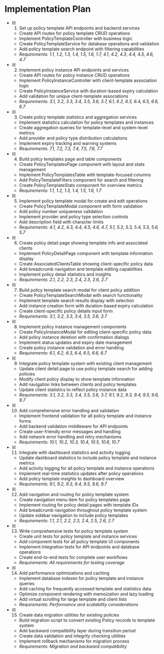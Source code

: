 # Implementation Plan

- [x] 1. Set up policy template API endpoints and backend services

  - Create API routes for policy template CRUD operations
  - Implement PolicyTemplateController with business logic
  - Create PolicyTemplateService for database operations and validation
  - Add policy template search endpoint with filtering capabilities
  - _Requirements: 1.1, 1.2, 1.3, 1.4, 1.5, 1.6, 1.7, 4.1, 4.2, 4.3, 4.4, 4.5, 4.6, 4.7_

- [x] 2. Implement policy instance API endpoints and services

  - Create API routes for policy instance CRUD operations
  - Implement PolicyInstanceController with client-template association logic
  - Create PolicyInstanceService with duration-based expiry calculation
  - Add validation for unique client-template associations
  - _Requirements: 3.1, 3.2, 3.3, 3.4, 3.5, 3.6, 3.7, 6.1, 6.2, 6.3, 6.4, 6.5, 6.6, 6.7_

- [x] 3. Create policy template statistics and aggregation services

  - Implement statistics calculation for policy templates and instances
  - Create aggregation queries for template-level and system-level metrics
  - Add provider and policy type distribution calculations
  - Implement expiry tracking and warning systems
  - _Requirements: 7.1, 7.2, 7.3, 7.4, 7.5, 7.6, 7.7_

- [x] 4. Build policy templates page and table components

  - Create PolicyTemplatesPage component with layout and state management
  - Implement PolicyTemplatesTable with template-focused columns
  - Add PolicyTemplateFilters component for search and filtering
  - Create PolicyTemplateStats component for overview metrics
  - _Requirements: 1.1, 1.2, 1.3, 1.4, 1.5, 1.6, 1.7_

- [x] 5. Implement policy template modal for create and edit operations

  - Create PolicyTemplateModal component with form validation
  - Add policy number uniqueness validation
  - Implement provider and policy type selection controls
  - Add description field with character limits
  - _Requirements: 4.1, 4.2, 4.3, 4.4, 4.5, 4.6, 4.7, 5.1, 5.2, 5.3, 5.4, 5.5, 5.6, 5.7_

- [x] 6. Create policy detail page showing template info and associated clients

  - Implement PolicyDetailPage component with template information display
  - Create AssociatedClientsTable showing client-specific policy data
  - Add breadcrumb navigation and template editing capabilities
  - Implement policy detail statistics and insights
  - _Requirements: 2.1, 2.2, 2.3, 2.4, 2.5, 2.6, 2.7_

- [x] 7. Build policy template search modal for client policy addition

  - Create PolicyTemplateSearchModal with search functionality
  - Implement template search results display with selection
  - Add instance creation form with duration-based expiry calculation
  - Create client-specific policy details input form
  - _Requirements: 3.1, 3.2, 3.3, 3.4, 3.5, 3.6, 3.7_

- [x] 8. Implement policy instance management components

  - Create PolicyInstanceModal for editing client-specific policy data
  - Add policy instance deletion with confirmation dialogs
  - Implement status updates and expiry date management
  - Create policy instance validation and error handling
  - _Requirements: 6.1, 6.2, 6.3, 6.4, 6.5, 6.6, 6.7_

- [x] 9. Integrate policy template system with existing client management

  - Update client detail page to use policy template search for adding policies
  - Modify client policy display to show template information
  - Add navigation links between clients and policy templates
  - Update client statistics to reflect policy instance data
  - _Requirements: 3.1, 3.2, 3.3, 3.4, 3.5, 3.6, 3.7, 9.1, 9.2, 9.3, 9.4, 9.5, 9.6, 9.7_

- [x] 10. Add comprehensive error handling and validation

  - Implement frontend validation for all policy template and instance forms
  - Add backend validation middleware for API endpoints
  - Create user-friendly error messages and handling
  - Add network error handling and retry mechanisms
  - _Requirements: 10.1, 10.2, 10.3, 10.4, 10.5, 10.6, 10.7_

- [x] 11. Integrate with dashboard statistics and activity logging

  - Update dashboard statistics to include policy template and instance metrics
  - Add activity logging for all policy template and instance operations
  - Implement real-time statistics updates after policy operations
  - Add policy template insights to dashboard overview
  - _Requirements: 9.1, 9.2, 9.3, 9.4, 9.5, 9.6, 9.7_

- [x] 12. Add navigation and routing for policy template system

  - Create navigation menu item for policy templates page
  - Implement routing for policy detail pages with template IDs
  - Add breadcrumb navigation throughout policy template system
  - Update sidebar navigation to include policy templates
  - _Requirements: 1.1, 2.1, 2.2, 2.3, 2.4, 2.5, 2.6, 2.7_

- [x] 13. Write comprehensive tests for policy template system

  - Create unit tests for policy template and instance services
  - Add component tests for all policy template UI components
  - Implement integration tests for API endpoints and database operations
  - Create end-to-end tests for complete user workflows
  - _Requirements: All requirements for testing coverage_

- [x] 14. Add performance optimizations and caching

  - Implement database indexes for policy template and instance queries
  - Add caching for frequently accessed template and statistics data
  - Optimize component rendering with memoization and lazy loading
  - Add virtual scrolling for large template and client lists
  - _Requirements: Performance and scalability considerations_

- [x] 15. Create data migration utilities for existing policies


  - Build migration script to convert existing Policy records to template system
  - Add backward compatibility layer during transition period
  - Create data validation and integrity checking utilities
  - Implement rollback mechanisms for migration process
  - _Requirements: Migration and backward compatibility_
